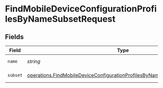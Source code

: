 # FindMobileDeviceConfigurationProfilesByNameSubsetRequest


## Fields

| Field                                                                                                                                                                      | Type                                                                                                                                                                       | Required                                                                                                                                                                   | Description                                                                                                                                                                |
| -------------------------------------------------------------------------------------------------------------------------------------------------------------------------- | -------------------------------------------------------------------------------------------------------------------------------------------------------------------------- | -------------------------------------------------------------------------------------------------------------------------------------------------------------------------- | -------------------------------------------------------------------------------------------------------------------------------------------------------------------------- |
| `name`                                                                                                                                                                     | *string*                                                                                                                                                                   | :heavy_check_mark:                                                                                                                                                         | Name to filter by                                                                                                                                                          |
| `subset`                                                                                                                                                                   | [operations.FindMobileDeviceConfigurationProfilesByNameSubsetPathParamSubset](../../models/operations/findmobiledeviceconfigurationprofilesbynamesubsetpathparamsubset.md) | :heavy_check_mark:                                                                                                                                                         | Subset to filter by                                                                                                                                                        |